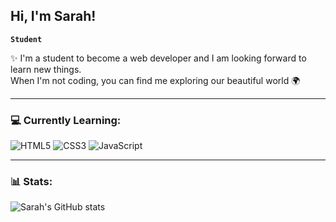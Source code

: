## Hi, I'm Sarah!

**`Student`**

:sparkles: I'm a student to become a web developer and I am looking forward to learn new things. </br>
When I'm not coding, you can find me exploring our beautiful world :earth_africa:


<!--
### :globe_with_meridians: Socials:
<a href="https://www.linkedin.com" target="blank"> 
<img src="https://img.shields.io/badge/LinkedIn--blue"/>
</a> -->

---
### :computer: Currently Learning:
![HTML5](https://img.shields.io/badge/html5-%23E34F26.svg?style=for-the-badge&logo=html5&logoColor=white)
![CSS3](https://img.shields.io/badge/css3-%231572B6.svg?style=for-the-badge&logo=css3&logoColor=white)
![JavaScript](https://img.shields.io/badge/javascript-%23323330.svg?style=for-the-badge&logo=javascript&logoColor=%23F7DF1E)

---
### :bar_chart: Stats:

![Sarah's GitHub stats](https://github-readme-stats.vercel.app/api?username=SarahDomscheit&show_icons=true&theme=synthwave)














